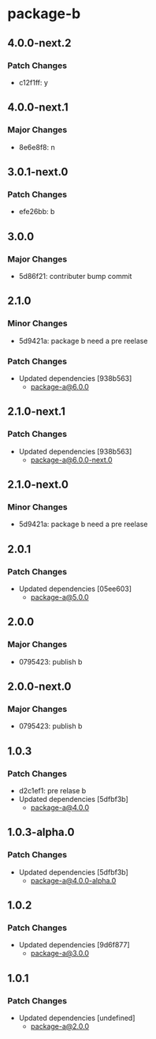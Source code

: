 # package-b

## 4.0.0-next.2

### Patch Changes

- c12f1ff: y

## 4.0.0-next.1

### Major Changes

- 8e6e8f8: n

## 3.0.1-next.0

### Patch Changes

- efe26bb: b

## 3.0.0

### Major Changes

- 5d86f21: contributer bump commit

## 2.1.0

### Minor Changes

- 5d9421a: package b need a pre reelase

### Patch Changes

- Updated dependencies [938b563]
  - package-a@6.0.0

## 2.1.0-next.1

### Patch Changes

- Updated dependencies [938b563]
  - package-a@6.0.0-next.0

## 2.1.0-next.0

### Minor Changes

- 5d9421a: package b need a pre reelase

## 2.0.1

### Patch Changes

- Updated dependencies [05ee603]
  - package-a@5.0.0

## 2.0.0

### Major Changes

- 0795423: publish b

## 2.0.0-next.0

### Major Changes

- 0795423: publish b

## 1.0.3

### Patch Changes

- d2c1ef1: pre relase b
- Updated dependencies [5dfbf3b]
  - package-a@4.0.0

## 1.0.3-alpha.0

### Patch Changes

- Updated dependencies [5dfbf3b]
  - package-a@4.0.0-alpha.0

## 1.0.2

### Patch Changes

- Updated dependencies [9d6f877]
  - package-a@3.0.0

## 1.0.1

### Patch Changes

- Updated dependencies [undefined]
  - package-a@2.0.0
